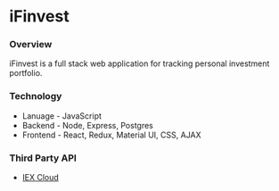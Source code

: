 # iFinvest

### Overview
iFinvest is a full stack web application for tracking personal investment portfolio.

### Technology
- Lanuage - JavaScript  
- Backend - Node, Express, Postgres
- Frontend - React, Redux, Material UI, CSS, AJAX

### Third Party API
- [IEX Cloud](https://iexcloud.io/)